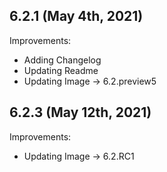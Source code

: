 ## 6.2.1 (May 4th, 2021)

Improvements:
* Adding Changelog
* Updating Readme
* Updating Image ->  6.2.preview5

## 6.2.3 (May 12th, 2021)

Improvements:
* Updating Image -> 6.2.RC1
